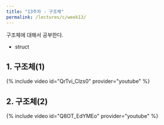 ```yaml
---
title: "13주차 - 구조체"
permalink: /lectures/c/week13/
---
```

구조체에 대해서 공부한다.
- struct

## 1. 구조체(1)
{% include video id="QrTvi_Clzs0" provider="youtube" %}

## 2. 구조체(2)
{% include video id="Q8OT_EdYMEo" provider="youtube" %}

